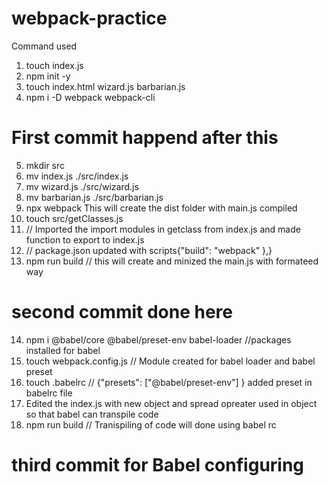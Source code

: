 # webpack-practice

Command used

1. touch index.js
2. npm init -y
3. touch index.html wizard.js barbarian.js
4. npm i -D webpack webpack-cli

# First commit happend after this

5. mkdir src
6. mv index.js ./src/index.js
7. mv wizard.js ./src/wizard.js
8. mv barbarian.js ./src/barbarian.js
9. npx webpack This will create the dist folder with main.js compiled
10. touch src/getClasses.js
11. // Imported the import modules in getclass from index.js and made function to export to index.js
12. // package.json updated with scripts{"build": "webpack" },}
13. npm run build // this will create and minized the main.js with formateed way

# second commit done here

14. npm i @babel/core @babel/preset-env babel-loader //packages installed for babel
15. touch webpack.config.js // Module created for babel loader and babel preset
16. touch .babelrc // {"presets": ["@babel/preset-env"] } added preset in babelrc file
17. Edited the index.js with new object and spread opreater used in object so that babel can transpile code
18. npm run build // Tranispiling of code will done using babel rc

# third commit for Babel configuring

